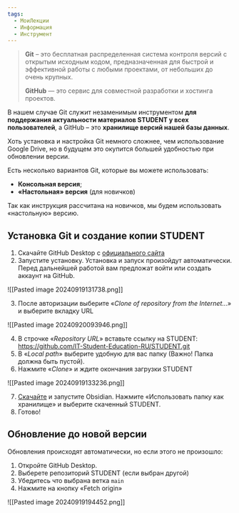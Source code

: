 ```yaml
---
tags:
  - МоиЛекции
  - Информация
  - Инструмент
---
```

> **Git** – это бесплатная распределенная система контроля версий с открытым исходным кодом, предназначенная для быстрой и эффективной работы с любыми проектами, от небольших до очень крупных.
> 
> **GitHub** — это сервис для совместной разработки и хостинга проектов.

В нашем случае Git служит незаменимым инструментом **для поддержания актуальности материалов STUDENT у всех пользователей**, а GitHub – это **хранилище версий нашей базы данных**.

Хоть установка и настройка Git немного сложнее, чем использование Google Drive, но в будущем это окупится большей удобностью при обновлении версии.

Есть несколько вариантов Git, которые вы можете использовать:

- **Консольная версия**;
- **«Настольная» версия** (для новичков)

Так как инструкция рассчитана на новичков, мы будем использовать «настольную» версию.

## Установка Git и создание копии STUDENT

1. Скачайте GitHub Desktop с [официального сайта](https://desktop.github.com/download/)
2. Запустите установку. Установка и запуск произойдут автоматически. Перед дальнейшей работой вам предложат войти или создать аккаунт на GitHub.

![[Pasted image 20240919131738.png]]

3. После авторизации выберите «*Clone of repository from the Internet..*.» и выберите вкладку URL

![[Pasted image 20240920093946.png]]

4. В строчке «*Repository URL*» вставьте ссылку на STUDENT: https://github.com/IT-Student-Education-RU/STUDENT.git
5. В «*Local path*» выберите удобную для вас папку (Важно! Папка должна быть пустой). 
6. Нажмите «*Clone*» и ждите окончания загрузки STUDENT

![[Pasted image 20240919133236.png]]

7. [Скачайте](https://obsidian.md/) и запустите Obsidian. Нажмите «Использовать папку как хранилище» и выберите скаченный STUDENT.
8. Готово!

## Обновление до новой версии

Обновления происходят автоматически, но если этого не произошло:

1. Откройте GitHub Desktop.
2. Выберете репозиторий STUDENT (если выбран другой)
3. Убедитесь что выбрана ветка `main`
4. Нажмите на кнопку «Fetch origin»

![[Pasted image 20240919194452.png]]